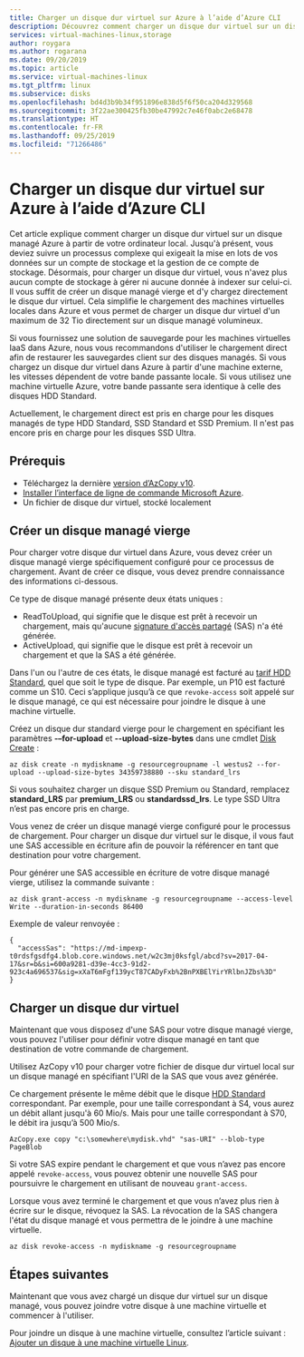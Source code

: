 ```yaml
---
title: Charger un disque dur virtuel sur Azure à l’aide d’Azure CLI
description: Découvrez comment charger un disque dur virtuel sur un disque managé Azure à l’aide d’Azure CLI.
services: virtual-machines-linux,storage
author: roygara
ms.author: rogarana
ms.date: 09/20/2019
ms.topic: article
ms.service: virtual-machines-linux
ms.tgt_pltfrm: linux
ms.subservice: disks
ms.openlocfilehash: bd4d3b9b34f951896e838d5f6f50ca204d329568
ms.sourcegitcommit: 3f22ae300425fb30be47992c7e46f0abc2e68478
ms.translationtype: HT
ms.contentlocale: fr-FR
ms.lasthandoff: 09/25/2019
ms.locfileid: "71266486"
---
```

# <a name="upload-a-vhd-to-azure-using-azure-cli"></a>Charger un disque dur virtuel sur Azure à l’aide d’Azure CLI

Cet article explique comment charger un disque dur virtuel sur un disque managé Azure à partir de votre ordinateur local. Jusqu'à présent, vous deviez suivre un processus complexe qui exigeait la mise en lots de vos données sur un compte de stockage et la gestion de ce compte de stockage. Désormais, pour charger un disque dur virtuel, vous n'avez plus aucun compte de stockage à gérer ni aucune donnée à indexer sur celui-ci. Il vous suffit de créer un disque managé vierge et d'y chargez directement le disque dur virtuel. Cela simplifie le chargement des machines virtuelles locales dans Azure et vous permet de charger un disque dur virtuel d'un maximum de 32 Tio directement sur un disque managé volumineux.

Si vous fournissez une solution de sauvegarde pour les machines virtuelles IaaS dans Azure, nous vous recommandons d'utiliser le chargement direct afin de restaurer les sauvegardes client sur des disques managés. Si vous chargez un disque dur virtuel dans Azure à partir d'une machine externe, les vitesses dépendent de votre bande passante locale. Si vous utilisez une machine virtuelle Azure, votre bande passante sera identique à celle des disques HDD Standard.

Actuellement, le chargement direct est pris en charge pour les disques managés de type HDD Standard, SSD Standard et SSD Premium. Il n'est pas encore pris en charge pour les disques SSD Ultra.

## <a name="prerequisites"></a>Prérequis

- Téléchargez la dernière [version d’AzCopy v10](../../storage/common/storage-use-azcopy-v10.md#download-and-install-azcopy).
- [Installer l’interface de ligne de commande Microsoft Azure](/cli/azure/install-azure-cli).
- Un fichier de disque dur virtuel, stocké localement

## <a name="create-an-empty-managed-disk"></a>Créer un disque managé vierge

Pour charger votre disque dur virtuel dans Azure, vous devez créer un disque managé vierge spécifiquement configuré pour ce processus de chargement. Avant de créer ce disque, vous devez prendre connaissance des informations ci-dessous.

Ce type de disque managé présente deux états uniques :

- ReadToUpload, qui signifie que le disque est prêt à recevoir un chargement, mais qu'aucune [signature d'accès partagé](https://docs.microsoft.com/azure/storage/common/storage-dotnet-shared-access-signature-part-1) (SAS) n'a été générée.
- ActiveUpload, qui signifie que le disque est prêt à recevoir un chargement et que la SAS a été générée.

Dans l'un ou l'autre de ces états, le disque managé est facturé au [tarif HDD Standard](https://azure.microsoft.com/pricing/details/managed-disks/), quel que soit le type de disque. Par exemple, un P10 est facturé comme un S10. Ceci s’applique jusqu’à ce que `revoke-access` soit appelé sur le disque managé, ce qui est nécessaire pour joindre le disque à une machine virtuelle.

Créez un disque dur standard vierge pour le chargement en spécifiant les paramètres **-–for-upload** et **--upload-size-bytes** dans une cmdlet [Disk Create](/cli/azure/disk#az-disk-create) :

```azurecli-interactive
az disk create -n mydiskname -g resourcegroupname -l westus2 --for-upload --upload-size-bytes 34359738880 --sku standard_lrs
```

Si vous souhaitez charger un disque SSD Premium ou Standard, remplacez **standard_LRS** par **premium_LRS** ou **standardssd_lrs**. Le type SSD Ultra n’est pas encore pris en charge.

Vous venez de créer un disque managé vierge configuré pour le processus de chargement. Pour charger un disque dur virtuel sur le disque, il vous faut une SAS accessible en écriture afin de pouvoir la référencer en tant que destination pour votre chargement.

Pour générer une SAS accessible en écriture de votre disque managé vierge, utilisez la commande suivante :

```azurecli-interactive
az disk grant-access -n mydiskname -g resourcegroupname --access-level Write --duration-in-seconds 86400
```

Exemple de valeur renvoyée :

```
{
  "accessSas": "https://md-impexp-t0rdsfgsdfg4.blob.core.windows.net/w2c3mj0ksfgl/abcd?sv=2017-04-17&sr=b&si=600a9281-d39e-4cc3-91d2-923c4a696537&sig=xXaT6mFgf139ycT87CADyFxb%2BnPXBElYirYRlbnJZbs%3D"
}
```

## <a name="upload-vhd"></a>Charger un disque dur virtuel

Maintenant que vous disposez d'une SAS pour votre disque managé vierge, vous pouvez l'utiliser pour définir votre disque managé en tant que destination de votre commande de chargement.

Utilisez AzCopy v10 pour charger votre fichier de disque dur virtuel local sur un disque managé en spécifiant l'URI de la SAS que vous avez générée.

Ce chargement présente le même débit que le disque [HDD Standard](disks-types.md#standard-hdd) correspondant. Par exemple, pour une taille correspondant à S4, vous aurez un débit allant jusqu'à 60 Mio/s. Mais pour une taille correspondant à S70, le débit ira jusqu’à 500 Mio/s.

```
AzCopy.exe copy "c:\somewhere\mydisk.vhd" "sas-URI" --blob-type PageBlob
```

Si votre SAS expire pendant le chargement et que vous n’avez pas encore appelé `revoke-access`, vous pouvez obtenir une nouvelle SAS pour poursuivre le chargement en utilisant de nouveau `grant-access`.

Lorsque vous avez terminé le chargement et que vous n’avez plus rien à écrire sur le disque, révoquez la SAS. La révocation de la SAS changera l'état du disque managé et vous permettra de le joindre à une machine virtuelle.

```azurecli-interactive
az disk revoke-access -n mydiskname -g resourcegroupname
```

## <a name="next-steps"></a>Étapes suivantes

Maintenant que vous avez chargé un disque dur virtuel sur un disque managé, vous pouvez joindre votre disque à une machine virtuelle et commencer à l'utiliser.

Pour joindre un disque à une machine virtuelle, consultez l’article suivant : [Ajouter un disque à une machine virtuelle Linux](add-disk.md).

